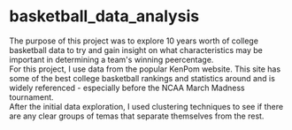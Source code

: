 # basketball_data_analysis

The purpose of this project was to explore 10 years worth of college basketball data to try and gain insight on what characteristics may be important in determining a team's winning peercentage.
<br>
For this project, I use data from the popular KenPom website. This site has some of the best college basketball rankings and statistics around and is widely referenced - especially before the NCAA March Madness tournament.
<br>
After the initial data exploration, I used clustering techniques to see if there are any clear groups of temas that separate themselves from the rest.  
